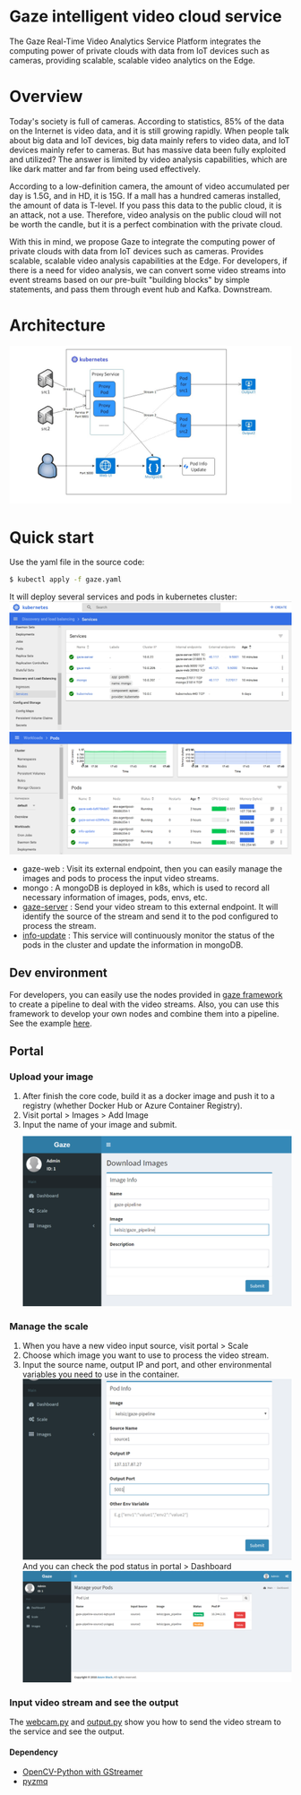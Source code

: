 # Gaze intelligent video cloud service
The Gaze Real-Time Video Analytics Service Platform integrates the computing power of private clouds with data from IoT devices such as cameras, providing scalable, scalable video analytics on the Edge.

# Overview
Today's society is full of cameras. According to statistics, 85% of the data on the Internet is video data, and it is still growing rapidly. When people talk about big data and IoT devices, big data mainly refers to video data, and IoT devices mainly refer to cameras. But has massive data been fully exploited and utilized? The answer is limited by video analysis capabilities, which are like dark matter and far from being used effectively.

According to a low-definition camera, the amount of video accumulated per day is 1.5G, and in HD, it is 15G. If a mall has a hundred cameras installed, the amount of data is T-level. If you pass this data to the public cloud, it is an attack, not a use. Therefore, video analysis on the public cloud will not be worth the candle, but it is a perfect combination with the private cloud.

With this in mind, we propose Gaze to integrate the computing power of private clouds with data from IoT devices such as cameras. Provides scalable, scalable video analysis capabilities at the Edge. For developers, if there is a need for video analysis, we can convert some video streams into event streams based on our pre-built "building blocks" by simple statements, and pass them through event hub and Kafka. Downstream.

# Architecture
![image](./images/arch.jpg?sanitize=true)

# Quick start
Use the yaml file in the source code:
```bash
$ kubectl apply -f gaze.yaml
```
It will deploy several services and pods in kubernetes cluster:
![image](./images/k8s_services.jpg?sanitize=true)
![image](./images/k8s_pods.png)
* gaze-web : Visit its external endpoint, then you can easily manage the images and pods to process the input video streams.
* mongo : A mongoDB is deployed in k8s, which is used to record all necessary information of images, pods, envs, etc.
* [gaze-server](./pod_proxy.py) : Send your video stream to this external endpoint. It will identify the source of the stream and send it to the pod configured to process the stream.
* [info-update](./pod_update.py) : This service will continuously monitor the status of the pods in the cluster and update the information in mongoDB.


## Dev environment
For developers, you can easily use the nodes provided in [gaze framework](https://github.com/Kelsiii/Gaze/tree/master/gaze) to create a pipeline to deal with the video streams. Also, you can use this framework to develop your own nodes and combine them into a pipeline. See the example [here](./core_pipeline.py). 

## Portal 
### Upload your image
1. After finish the core code, build it as a docker image and push it to a registry (whether Docker Hub or Azure Container Registry).
2. Visit portal > Images > Add Image
3. Input the name of your image and submit.
![image](./images/add_image.png)

### Manage the scale
1. When you have a new video input source, visit portal > Scale
2. Choose which image you want to use to process the video stream.
3. Input the source name, output IP and port, and other environmental variables you need to use in the container.
![image](./images/add_pod.png)
And you can check the pod status in portal > Dashboard
![image](./images/pod_list.png)

### Input video stream and see the output
The [webcam.py](./example/webcam.py) and [output.py](./example/output.py) show you how to send the video stream to the service and see the output. 
#### Dependency
* [OpenCV-Python with GStreamer](https://docs.opencv.org/trunk/d2/de6/tutorial_py_setup_in_ubuntu.html)
* [pyzmq](https://learning-0mq-with-pyzmq.readthedocs.io/en/latest/pyzmq/basics.html#installation)  

